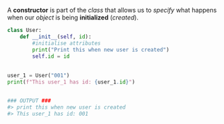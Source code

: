 A **constructor** is part of the *class* that allows us to *specify* what happens when our *object* is being **initialized** (*created*). 
``` python
class User:  
    def __init__(self, id):  
        #initialise attributes  
        print("Print this when new user is created")  
        self.id = id  
  
  
user_1 = User("001")  
print(f"This user_1 has id: {user_1.id}")


### OUTPUT ###
#> print this when new user is created
#> This user_1 has id: 001
```
